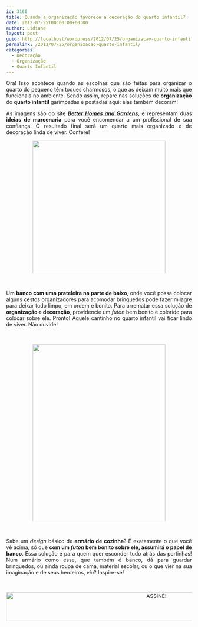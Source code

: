 ```yaml
---
id: 3160
title: Quando a organização favorece a decoração do quarto infantil?
date: 2012-07-25T00:00:00+00:00
author: Lidiane
layout: post
guid: http://localhost/wordpress/2012/07/25/organizacao-quarto-infantil/
permalink: /2012/07/25/organizacao-quarto-infantil/
categories:
  - Decoração
  - Organização
  - Quarto Infantil
---
```

<p style="text-align: justify;">
  Ora! Isso acontece quando as escolhas que são feitas para organizar o quarto do pequeno têm toques charmosos, o que as deixam muito mais que funcionais no ambiente. Sendo assim, repare nas soluções de <strong>organização</strong> do <strong>quarto infantil</strong> garimpadas e postadas aqui: elas também decoram!
</p>

<p style="text-align: justify;" align="justify">
  As imagens são do site <strong><em><a href="http://www.bhg.com/" target="_blank">Better Homes and Gardens</a></em></strong>, e representam duas <strong>ideias de marcenaria</strong> para você encomendar a um profissional de sua confiança. O resultado final será um quarto mais organizado e de decoração linda de viver. Confere!
</p>

<!--more-->

<p align="center">
  <a href="http://www.trololodemulher.com.br/2012/07/25/organizacao-quarto-infantil/organizacao-domestica-quarto-infantil/" rel="attachment wp-att-8921"><img class="alignnone size-full wp-image-8921" title="ORGANIZACAO-DOMESTICA-QUARTO-INFANTIL" src="http://www.trololodemulher.com.br/blog/wp-content/uploads/2012/07/ORGANIZACAO-DOMESTICA-QUARTO-INFANTIL.jpg" alt="" width="360" height="360" /></a>
</p>

&nbsp;

<p align="justify">
  Um <strong>banco com uma prateleira na parte de baixo</strong>, onde você possa colocar alguns cestos organizadores para acomodar brinquedos pode fazer milagre para deixar tudo limpo, em ordem e bonito. Para arrematar essa solução de <strong>organização e decoração</strong>, providencie um<em> futon</em> bem bonito e colorido para colocar sobre ele. Pronto! Aquele cantinho no quarto infantil vai ficar lindo de viver. Não duvide!
</p>

&nbsp;

<p align="center">
  <a href="http://www.trololodemulher.com.br/2012/07/25/organizacao-quarto-infantil/organizacao-domestica-quarto-infantil2/" rel="attachment wp-att-8922"><img class="alignnone size-full wp-image-8922" title="ORGANIZACAO-DOMESTICA-QUARTO-INFANTIL[2]" src="http://www.trololodemulher.com.br/blog/wp-content/uploads/2012/07/ORGANIZACAO-DOMESTICA-QUARTO-INFANTIL2.jpg" alt="" width="360" height="480" /></a>
</p>

&nbsp;

<p align="justify">
  Sabe um <em>design</em> básico de <strong>armário de cozinha</strong>? É exatamente o que você vê acima, só que <strong>com um <em>futon</em> bem bonito sobre ele, assumirá o papel de banco</strong>. Essa solução é para quem quer esconder tudo atrás das portinhas! Num armário como esse, que também é banco, dá para guardar brinquedos, ou ainda roupa de cama, material escolar, ou o que vier na sua imaginação e de seus herdeiros, <em>viu</em>? Inspire-se!
</p>

&nbsp;

<p align="center">
  <a href="http://feedburner.google.com/fb/a/mailverify?uri=blogBichaFemea&loc=en_US" target="_blank"><img class="alignnone size-full wp-image-10439" src="http://www.trololodemulher.com.br/blog/wp-content/uploads/2014/09/ASSINE.png" alt="ASSINE!" width="800" height="78" /></a>
</p>